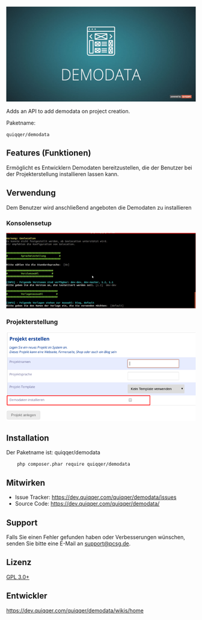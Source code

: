 ![Package Logo](bin/img/docs/readme/readme.jpg)

Adds an API to add demodata on project creation.

Paketname:

    quiqqer/demodata


Features (Funktionen)
--------

Ermöglicht es Entwicklern Demodaten bereitzustellen, die der Benutzer bei der Projekterstellung installieren lassen kann.


## Verwendung
Dem Benutzer wird anschließend angeboten die Demodaten zu installieren

### Konsolensetup
![console.gif](bin/img/docs/readme/console.gif)

### Projekterstellung
![screenshot.png](bin/img/docs/readme/screenshot.png)


Installation
------------

Der Paketname ist: quiqqer/demodata

```
    php composer.phar require quiqqer/demodata
```


Mitwirken
----------

- Issue Tracker:  https://dev.quiqqer.com/quiqqer/demodata/issues
- Source Code: https://dev.quiqqer.com/quiqqer/demodata/


Support
-------

Falls Sie einen Fehler gefunden haben oder Verbesserungen wünschen,
senden Sie bitte eine E-Mail an support@pcsg.de.


Lizenz
-------
[GPL 3.0+](http://www.gnu.de/documents/gpl.de.html)

Entwickler
-------
https://dev.quiqqer.com/quiqqer/demodata/wikis/home



